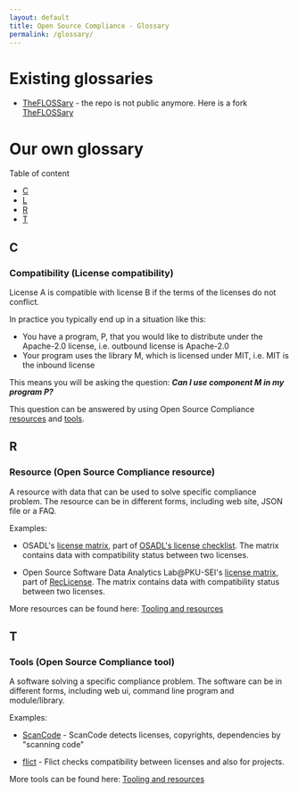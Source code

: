 ```yaml
---
layout: default
title: Open Source Compliance - Glossary
permalink: /glossary/
---
```



# Existing glossaries

* [TheFLOSSary](https://www.creative-destruction.org/project/theflossary/) - the repo is not public anymore. Here is a fork [TheFLOSSary](https://github.com/hesa/TheFLOSSary)

# Our own glossary

Table of content
* [C](#osc-c)
* [L](#osc-l)
* [R](#osc-r)
* [T](#osc-t)

<a id='osc-c'></a>
## C

### Compatibility (License compatibility)

License A is compatible with license B if the terms of the licenses do not conflict.

In practice you typically end up in a situation like this:
* You have a program, P, that you would like to distribute under the Apache-2.0 license, i.e. outbound license is Apache-2.0
* Your program uses the library M, which is licensed under MIT, i.e. MIT is the inbound license

This means you will be asking the question: ***Can I use component M in my program P?***

This question can be answered by using Open Source Compliance <a href="#osc-resources">resources</a> and <a href="#osc-tools">tools</a>. 

<a id='osc-r'></a>
## R

<a id='osc-resources'></a>
### Resource (Open Source Compliance resource)

A resource with data that can be used to solve specific compliance problem. The resource can be in different forms, including web site, JSON file or a FAQ.

Examples:

* OSADL's [license matrix](https://www.osadl.org/fileadmin/checklists/matrix.json), part of [OSADL's license checklist](https://www.osadl.org/Access-to-raw-data.oss-compliance-raw-data-access.0.html). The matrix contains data with compatibility status between two licenses.

* Open Source Software Data Analytics Lab@PKU-SEI's [license matrix](https://github.com/osslab-pku/RecLicense/blob/master/knowledge_base/files%20for%20program%20input/compatibility_63.csv), part of [RecLicense](https://github.com/osslab-pku/RecLicense). The matrix contains data with compatibility status between two licenses.

More resources can be found here: <a href="/tooling-resources/">Tooling and resources</a>

<a id='osc-t'></a>
## T

<a id='osc-tool'></a>
### Tools (Open Source Compliance tool)

A software solving a specific compliance problem. The software can be in different forms, including web ui, command line program and module/library.

Examples:

* [ScanCode](https://github.com/aboutcode-org/scancode-toolkit/) - ScanCode detects licenses, copyrights, dependencies by "scanning code"

* [flict](https://github.com/vinland-technology/flict) -  Flict checks compatibility between licenses and also for projects.

More tools can be found here: <a href="/tooling-resources/">Tooling and resources</a>



